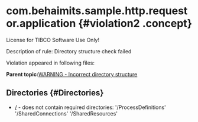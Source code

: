 # com.behaimits.sample.http.requestor.application {#violation2 .concept}

License for TIBCO Software Use Only!

Description of rule: Directory structure check failed

Violation appeared in following files:

**Parent topic:**[WARNING - Incorrect directory structure](../../../qa/rules/WARNING_-_Incorrect_directory_structure.md)

## Directories {#Directories}

-   [/](../../../projects/com.behaimits.sample.http.requestor.application/com.behaimits.sample.http.requestor.application.md) - does not contain required directories: '/ProcessDefinitions' '/SharedConnections' '/SharedResources'

